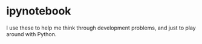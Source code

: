 ipynotebook
===========

I use these to help me think through development problems, and just to play around with Python.
